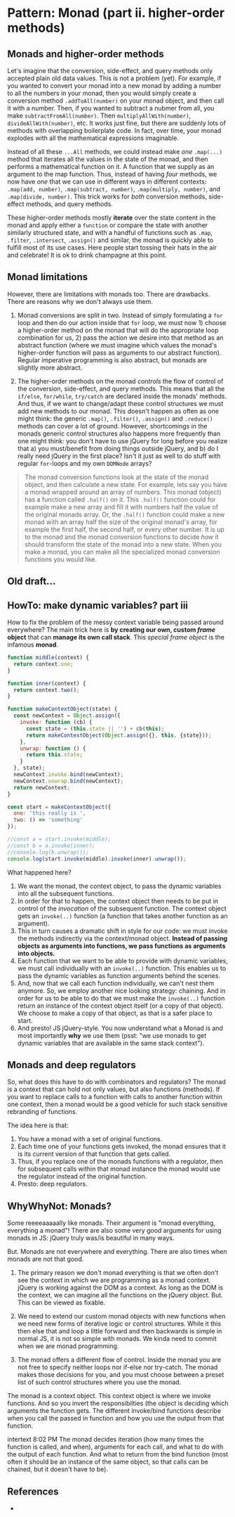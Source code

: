 # Pattern: Monad (part ii. higher-order methods)

## Monads and higher-order methods

Let's imagine that the conversion, side-effect, and query methods only accepted plain old data values. This is not a problem (yet). For example, if you wanted to convert your monad into a new monad by adding a number to all the numbers in your monad, then you would simply create a conversion method `.addToAll(number)` on your monad object, and then call it with a number. Then, if you wanted to subtract a nubmer from all, you make `subtractFromAll(number)`. Then `multiplyAllWith(number)`, `divideAllWith(number)`, etc. It works just fine, but there are suddenly lots of methods with overlapping boilerplate code. In fact, over time, your monad explodes with all the mathematical expressions imaginable.

Instead of all these `...All` methods, we could instead make *one* `.map(...)` method that iterates all the values in the state of the monad, and then performs a mathematical function on it. A function that we supply as an argument to the map function. Thus, instead of having *four* methods, we now have *one* that we can use in different ways in different contexts: `.map(add, number)`, `.map(subtract, number)`, `.map(multiply, number)`, and `.map(divide, number)`. This trick works for *both* conversion methods, side-effect methods, and query methods.

These higher-order methods mostly **iterate** over the state content in the monad and apply either a `function` or compare the state with another similarly structured state, and with a handful of functions such as `.map`, `.filter`, `.intersect`, `.assign()` and similar, the monad is quickly able to fulfill most of its use cases. Here people start tossing their hats in the air and celebrate! It is ok to drink champagne at this point. 
                                                                            
## Monad limitations

However, there are limitations with monads too. There are drawbacks. There are reasons why we don't always use them.

1. Monad conversions are split in two. Instead of simply formulating a `for` loop and then do our action inside that `for` loop, we must now 1) choose a higher-order method on the monad that will do the appropriate loop combination for us, 2) pass the action we desire into that method as an abstract function (where we must imagine which values the monad's higher-order function will pass as arguments to our abstract function). Regular imperative programming is also abstract, but monads are slightly more abstract.

2. The higher-order methods on the monad *controls* the flow of control of the conversion, side-effect, and query methods. This means that all the `if/else`, `for/while`, `try/catch` are declared inside the monads' methods. And thus, if we want to change/adapt these control structures we must add new methods to our monad. This doesn't happen as often as one might think: the generic `.map()`, `.filter()`, `.assign()` and `.reduce()` methods can cover a lot of ground. However, shortcomings in the monads generic control structures also happens more frequently than one might think: you don't have to use jQuery for long before you realize that a) you must/benefit from doing things outside jQuery, and b) do I really need jQuery in the first place? Isn't it just as well to do stuff with regular `for`-loops and my own `DOMNode` arrays?  



> The monad conversion functions look at the state of the monad object, and then calculate a new state. For example, lets say you have a monad wrapped around an array of numbers. This monad (object) has a function called `.half()` on it. This `.half()` function could for example make a new array and fill it with numbers half the value of the original monads array. Or, the `.half()` function could make a new monad with an array half the size of the original monad's array, for example the first half, the second half, or every other number. It is up to the monad and the monad conversion functions to decide *how* it should transform the state of the monad into a new state. When you make a monad, you can make all the specialized monad conversion functions you would like.



## Old draft...

## HowTo: make dynamic variables? part iii

How to fix the problem of the messy context variable being passed around everywhere? The main trick here is **by creating our own, custom *frame* object** that can **manage its own call stack**. This *special frame object* is the infamous **monad**.

```javascript
function middle(context) {
  return context.one;
}

function inner(context) {
  return context.two();
}

function makeContextObject(state) {
  const newContext = Object.assign({
    invoke: function (cb) {
      const state = (this.state || '') + cb(this);
      return makeContextObject(Object.assign({}, this, {state}));
    },
    unwrap: function () {
      return this.state;
    }
  }, state);
  newContext.invoke.bind(newContext);
  newContext.unwrap.bind(newContext);
  return newContext;
}

const start = makeContextObject({
  one: 'this really is ',
  two: () => 'something'
});

//const a = start.invoke(middle);
//const b = a.invoke(inner);
//console.log(b.unwrap());
console.log(start.invoke(middle).invoke(inner).unwrap());
```

What happened here?

1. We want the monad, the context object, to pass the dynamic variables into all the subsequent functions.
2. In order for that to happen, the context object then needs to be put in control of the *invocation* of the subsequent function. The context object gets an `invoke(..)` function (a function that takes another function as an argument).
3. This in turn causes a dramatic shift in style for our code: we must invoke the methods indirectly via the context/monad object. **Instead of passing objects as arguments into functions, we pass functions as arguments into objects.**
4. Each function that we want to be able to provide with dynamic variables, we must call individually with an `invoke(..)` function. This enables us to pass the dynamic variables as function arguments behind the scenes.
5. And, now that we call each function individually, we can't nest them anymore. So, we employ another nice looking strategy: chaining. And in order for us to be able to do that we must make the `invoke(..)` function return an instance of the context object itself (or a copy of that object). We choose to make a copy of that object, as that is a safer place to start.
6. And presto! JS jQuery-style. You now understand what a Monad is and most importantly **why** we use them (psst: "we use monads to get dynamic variables that are available in the same stack context").

## Monads and deep regulators

So, what does this have to do with combinators and regulators? The monad is a context that can hold not only values, but also functions (methods). If you want to replace calls to a function with calls to another function within one context, then a monad would be a good vehicle for such stack sensitive rebranding of functions.

The idea here is that:

1. You have a monad with a set of original functions.
2. Each time one of your functions gets invoked, the monad ensures that it is its current version of that function that gets called.
3. Thus, if you replace one of the monads functions with a regulator, then for subsequent calls within that monad instance the monad would use the regulator instead of the original function.
4. Presto: deep regulators.

## WhyWhyNot: Monads?

Some reeeeaaaaally like monads. Their argument is "monad everything, everything a monad"! There are also some very good arguments for using monads in JS: jQuery truly was/is beautiful in many ways.

But. Monads are not everywhere and everything. There are also times when monads are not that good.

1. The primary reason we don't monad everything is that we often don't see the context in which we are programming as a monad context. jQuery is working against the DOM as a context. As long as the DOM is the context, we can imagine all the functions on the jQuery object. But. This can be viewed as fixable.

2. We need to extend our custom monad objects with new functions when we need new forms of iterative logic or control structures. While it this then else that and loop a little forward and then backwards is simple in normal JS, it is not so simple with monads. We kinda need to commit when we are monad programming.

3. The monad offers a different flow of control. Inside the monad you are not free to specify neither loops nor if-else nor try-catch. The monad makes those decisions for you, and you must choose between a preset list of such control structures where you use the monad.

The monad is a context object. This context object is where we invoke functions. And so you invert the responsibilties (the object is deciding which arguments the function gets. The different invoke/bind functions describe when you call the passed in function and how you use the output from that function.

intertext 8:02 PM The monad decides iteration (how many times the function is called, and when), arguments for each call, and what to do with the output of each function. And what to return from the bind function (most often it should be an instance of the same object, so that calls can be chained, but it doesn't have to be).

## References

* 